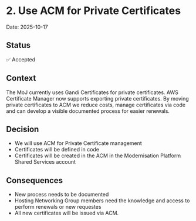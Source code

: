 # 2. Use ACM for Private Certificates
Date: 2025-10-17

## Status

✅ Accepted

## Context

The MoJ currently uses Gandi Certificates for private certificates. AWS Certificate Manager now supports exporting private certificates. By moving private certificates to ACM we reduce costs, manage certificates via code and can develop a visible documented process for easier renewals.

## Decision

- We will use ACM for Private Certificate management
- Certificates will be defined in code
- Certificates will be created in the ACM in the Modernisation Platform Shared Services account

## Consequences

- New process needs to be documented
- Hosting Networking Group members need the knowledge and access to perform renewals or new requestes
- All new certificates will be issued via ACM.
